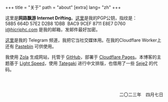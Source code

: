 +++
title = "关于"
path = "about"
[extra]
lang= "zh"
+++

这里是**网路飘游 Internet Drifting**。[这里](https://r2.hicriphc.com/pub.asc)是我的PGP公钥，指纹是：  
58B5 664D 57E2 D2B8 1DBB  BAC9 9CEF 8711 E8E7 D760  
<i@hicriphc.com> 是我的邮箱，发邮件最好加密。

[这里](https://t.me/hicriphc)是我的 Telegram 频道，我把它当社交媒体用。在我的Cloudflare Worker上还有 [Pastebin](https://pb.hicriphc.com) 可供使用。

我使用 [Zola](https://getzola.org) 生成网站，托管于 [GitHub](https://github.com/criphc/drifting)，部署于 [Cloudflare Pages](https://pages.dev)。本博客的主题基于 [Light Speed](https://github.com/carpetscheme/lightspeed)，使用 [Tategaki](https://github.com/Denkiame/Tategaki-Core) 进行中文排版，也借用了一些 [Seje2](https://github.com/eatradish/Seje2) 的代码。



<div style="overflow: auto;padding-block: 15px;">
<p class="latin" style="text-align: right;line-height: 0%;margin-block-start: 3em;">二〇二三年　四月七日　</p>
</div>